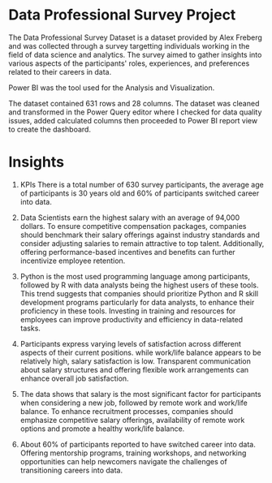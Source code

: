 # Data Professional Survey Project

The Data Professional Survey Dataset is a dataset provided by Alex Freberg and was collected through a survey targetting individuals working in the field of data science and analytics. The survey aimed to gather insights into various aspects of the participants' roles, experiences, and preferences related to their careers in data.

Power BI was the tool used for the Analysis and Visualization.

The dataset contained 631 rows and 28 columns. The dataset was cleaned and transformed in the Power Query editor where I checked for data quality issues, added calculated columns then proceeded to Power BI  report view to create the dashboard. 

# Insights
1. KPIs
There is a total number of 630 survey participants, the average age of participants  is 30 years old and 60% of participants switched career into data.

2. Data Scientists earn the highest salary with an average of 94,000 dollars. To ensure competitive compensation packages, companies should benchmark their salary offerings against industry standards and consider adjusting salaries to remain attractive to top talent. Additionally, offering performance-based incentives and benefits can further incentivize employee retention.

3. Python is the most used programming language among participants, followed by R with data analysts being the highest users of these tools. This trend suggests that companies should prioritize Python and R skill development programs  particularly for data analysts, to enhance their proficiency in these tools. Investing in training and resources for employees can improve productivity and efficiency in data-related tasks. 

4. Participants express varying levels of satisfaction across different aspects of their current positions. while work/life balance appears to be relatively high, salary satisfaction is low. Transparent communication about salary structures and offering flexible work arrangements can enhance overall job satisfaction.

5. The data shows that salary is the most significant factor for participants when considering a new job, followed by remote work and work/life balance. To enhance recruitment processes, companies should emphasize competitive salary offerings, availability of remote work options and promote a healthy work/life balance.

6. About 60% of participants reported to have switched career into data. Offering mentorship programs, training workshops, and networking opportunities can help newcomers navigate the challenges of transitioning careers into data. 
